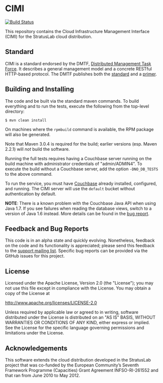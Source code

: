CIMI
====

[![Build Status](https://secure.travis-ci.org/StratusLab/cimi.png)](http://travis-ci.org/#!/StratusLab/cimi)

This repository contains the Cloud Infrastructure Management Interface
(CIMI) for the StratusLab cloud distribution.

Standard
--------

CIMI is a standard endorsed by the DMTF, [Distributed Management Task
Force](http://dmtf.org/).  It describes a general management model and
a concrete RESTful HTTP-based protocol.  The DMTF publishes both the
[standard][cimi] and a [primer][primer].

Building and Installing
-----------------------

The code and be built via the standard maven commands.  To build
everything and to run the tests, execute the following from the
top-level directory:

    $ mvn clean install

On machines where the `rpmbuild` command is available, the RPM package
will also be generated.

Note that Maven 3.0.4 is required for the build; earlier versions
(esp. Maven 2.2.1) will _not_ build the software.

Running the full tests requires having a Couchbase server running on
the build machine with administrator credentials of "admin/ADMIN4".
To execute the build without a Couchbase server, add the option
`-DNO_DB_TESTS` to the above command.

To run the service, you must have [Couchbase][couchbase] already
installed, configured, and running.  The CIMI server will use the
`default` bucket without authentication by default.

**NOTE**: There is a known problem with the Couchbase Java API when
using Java 1.7.  If you see failures when reading the database views,
switch to a version of Java 1.6 instead.  More details can be found in
the [bug report][cb-bug].


Feedback and Bug Reports
------------------------

This code is in an alpha state and quickly evolving.  Nonetheless,
feedback on the code and its functionality is appreciated; please send
this feedback to the [support mailing
list](mailto:support@stratuslab.eu).  Specific bug reports can be
provided via the GitHub issues for this project.


License
-------

Licensed under the Apache License, Version 2.0 (the "License"); you
may not use this file except in compliance with the License.  You may
obtain a copy of the License at

http://www.apache.org/licenses/LICENSE-2.0

Unless required by applicable law or agreed to in writing, software
distributed under the License is distributed on an "AS IS" BASIS,
WITHOUT WARRANTIES OR CONDITIONS OF ANY KIND, either express or
implied.  See the License for the specific language governing
permissions and limitations under the License.


Acknowledgements
----------------

This software extends the cloud distribution developed in the
StratusLab project that was co-funded by the European Community’s
Seventh Framework Programme (Capacities) Grant Agreement
INFSO-RI-261552 and that ran from June 2010 to May 2012.


[cimi]: http://dmtf.org/sites/default/files/standards/documents/DSP0263_1.0.1.pdf
[primer]: http://dmtf.org/sites/default/files/standards/documents/DSP2027_1.0.0.pdf
[couchbase]: http://couchbase.com
[cb-bug]: http://www.couchbase.com/issues/browse/JCBC-151
